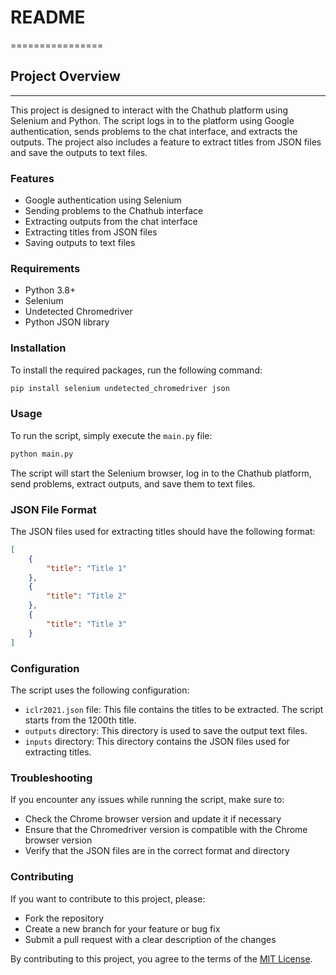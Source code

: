 # README
================

## Project Overview
---------------

This project is designed to interact with the Chathub platform using Selenium and Python. The script logs in to the platform using Google authentication, sends problems to the chat interface, and extracts the outputs. The project also includes a feature to extract titles from JSON files and save the outputs to text files.

### Features

*   Google authentication using Selenium
*   Sending problems to the Chathub interface
*   Extracting outputs from the chat interface
*   Extracting titles from JSON files
*   Saving outputs to text files

### Requirements

*   Python 3.8+
*   Selenium
*   Undetected Chromedriver
*   Python JSON library

### Installation

To install the required packages, run the following command:

```bash
pip install selenium undetected_chromedriver json
```

### Usage

To run the script, simply execute the `main.py` file:

```bash
python main.py
```

The script will start the Selenium browser, log in to the Chathub platform, send problems, extract outputs, and save them to text files.

### JSON File Format

The JSON files used for extracting titles should have the following format:

```json
[
    {
        "title": "Title 1"
    },
    {
        "title": "Title 2"
    },
    {
        "title": "Title 3"
    }
]
```

### Configuration

The script uses the following configuration:

*   `iclr2021.json` file: This file contains the titles to be extracted. The script starts from the 1200th title.
*   `outputs` directory: This directory is used to save the output text files.
*   `inputs` directory: This directory contains the JSON files used for extracting titles.

### Troubleshooting

If you encounter any issues while running the script, make sure to:

*   Check the Chrome browser version and update it if necessary
*   Ensure that the Chromedriver version is compatible with the Chrome browser version
*   Verify that the JSON files are in the correct format and directory

### Contributing

If you want to contribute to this project, please:

*   Fork the repository
*   Create a new branch for your feature or bug fix
*   Submit a pull request with a clear description of the changes

By contributing to this project, you agree to the terms of the [MIT License](LICENSE).